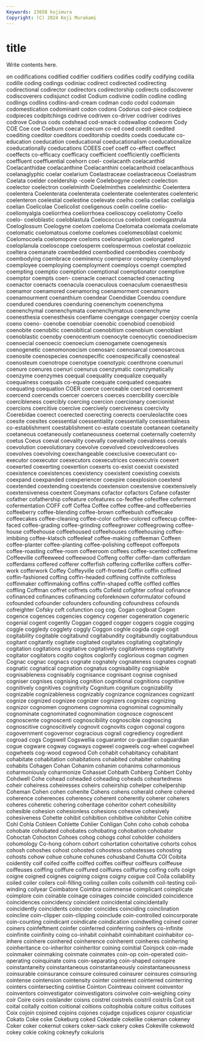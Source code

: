 ```yaml
---
Keywords: 23658 kojimura
Copyright: (C) 2024 Koji Murakami
---
```


# title

Write contents here.



on codifications codified codifier
codifiers codifies codify codifying codilla codille coding codings codiniac codirect
codirected codirecting codirectional codirector codirectors codirectorship codirects codiscoverer codiscoverers codisjunct
codist Codium codivine codlin codline codling codlings codlins codlins-and-cream codman
codo codol codomain codomestication codominant codon codons Codorus cod-piece codpiece
codpieces codpitchings codrive codriven co-driver codriver codrives codrove Codrus cods
codshead cod-smack codswallop codworm Cody COE Coe coe Coeburn coecal
coecum co-ed coed coedit coedited coediting coeditor coeditors coeditorship coedits
coeds coeducate co-education coeducation coeducational coeducationalism coeducationalize coeducationally coeducations COEES
coef coeff co-effect coeffect coeffects co-efficacy coefficacy coefficient coefficiently coefficients
coeffluent coeffluential coehorn coel- coelacanth coelacanthid Coelacanthidae coelacanthine Coelacanthini coelacanthoid
coelacanthous coelanaglyphic coelar coelarium Coelastraceae coelastraceous Coelastrum Coelata coelder coeldership
-coele Coelebogyne coelect coelection coelector coelectron coelelminth Coelelminthes coelelminthic Coelentera
coelentera Coelenterata coelenterata coelenterate coelenterates coelenteric coelenteron coelestial coelestine coelevate
coelho coelia coeliac coelialgia coelian Coelicolae Coelicolist coeligenous coelin coeline
coelio- coeliomyalgia coeliorrhea coeliorrhoea coelioscopy coeliotomy Coello coelo- coeloblastic coeloblastula
Coelococcus coelodont coelogastrula Coeloglossum Coelogyne coelom coeloma Coelomata coelomata coelomate
coelomatic coelomatous coelome coelomes coelomesoblast coelomic Coelomocoela coelomopore coeloms coelonavigation
coelongated coeloplanula coeloscope coelosperm coelospermous coelostat coelozoic coeltera coemanate coembedded
coembodied coembodies coembody coembodying coembrace coeminency coemperor coemploy coemployed coemployee
coemploying coemployment coemploys coempt coempted coempting coemptio coemption coemptional coemptionator
coemptive coemptor coempts coen- coenacle coenact coenacted coenacting coenactor coenacts
coenacula coenaculous coenaculum coenaesthesis coenamor coenamored coenamoring coenamorment coenamors coenamourment
coenanthium coendear Coendidae Coendou coendure coendured coendures coenduring coenenchym coenenchyma
coenenchymal coenenchymata coenenchymatous coenenchyme coenesthesia coenesthesis coenflame coengage coengager coenjoy
coenla coeno coeno- coenobe coenobiar coenobic coenobiod coenobioid coenobite coenobitic
coenobitical coenobitism coenobium coenoblast coenoblastic coenoby coenocentrum coenocyte coenocytic coenodioecism
coenoecial coenoecic coenoecium coenogamete coenogenesis coenogenetic coenomonoecism coenosarc coenosarcal coenosarcous
coenosite coenospecies coenospecific coenospecifically coenosteal coenosteum coenotrope coenotype coenotypic coenthrone
coenunuri coenure coenures coenuri coenurus coenzymatic coenzymatically coenzyme coenzymes coequal
coequality coequalize coequally coequalness coequals co-equate coequate coequated coequates coequating
coequation COER coerce coerceable coerced coercement coercend coercends coercer coercers
coerces coercibility coercible coercibleness coercibly coercing coercion coercionary coercionist coercions
coercitive coercive coercively coerciveness coercivity Coerebidae coerect coerected coerecting coerects
coeruleolactite coes coesite coesites coessential coessentiality coessentially coessentialness co-establishment coestablishment
co-estate coestate coetanean coetaneity coetaneous coetaneously coetaneousness coeternal coeternally coeternity
coetus Coeus coeval coevality coevally coevalneity coevalness coevals coevolution coevolutionary
coevolve coevolved coevolvedcoevolves coevolves coevolving coexchangeable coexclusive coexecutant co-executor coexecutor
coexecutors coexecutrices coexecutrix coexert coexerted coexerting coexertion coexerts co-exist coexist
coexisted coexistence coexistences coexistency coexistent coexisting coexists coexpand coexpanded coexperiencer
coexpire coexplosion coextend coextended coextending coextends coextension coextensive coextensively coextensiveness
coextent Coeymans cofactor cofactors Cofane cofaster cofather cofathership cofeature cofeatures
co-feoffee cofeoffee coferment cofermentation COFF coff Coffea Coffee coffee coffee-and
coffeeberries coffeeberry coffee-blending coffee-brown coffeebush coffeecake coffeecakes coffee-cleaning coffee-color coffee-colored
coffeecup coffee-faced coffee-grading coffee-grinding coffeegrower coffeegrowing coffee-house coffeehouse coffeehoused coffeehouses
coffeehousing coffee-imbibing coffee-klatsch coffeeleaf coffee-making coffeeman Coffeen coffee-planter coffee-planting coffee-polishing
coffeepot coffeepots coffee-roasting coffee-room coffeeroom coffees coffee-scented coffeetime Coffeeville coffeeweed
coffeewood Coffeng coffer coffer-dam cofferdam cofferdams coffered cofferer cofferfish coffering
cofferlike coffers coffer-work cofferwork Coffey Coffeyville coff-fronted Coffin coffin coffined
coffin-fashioned coffing coffin-headed coffining coffinite coffinless coffinmaker coffinmaking coffins coffin-shaped
coffle coffled coffles coffling Coffman coffret coffrets coffs Cofield cofighter
cofinal cofinance cofinanced cofinances cofinancing coforeknown coformulator cofound cofounded cofounder
cofounders cofounding cofoundress cofounds cofreighter Cofsky coft cofunction cog cog.
Cogan cogboat Cogen cogence cogences cogencies cogency cogener cogeneration cogeneric
cogenial cogent cogently Coggan cogged cogger coggers coggie cogging coggle
coggledy cogglety coggly Coggon coghle cogida cogie cogit cogitability cogitable
cogitabund cogitabundity cogitabundly cogitabundous cogitant cogitantly cogitate cogitated cogitates cogitating
cogitatingly cogitation cogitations cogitative cogitatively cogitativeness cogitativity cogitator cogitators cogito
cogitos coglorify coglorious cogman cogmen Cognac cognac cognacs cognate cognately
cognateness cognates cognati cognatic cognatical cognation cognatus cognisability cognisable cognisableness
cognisably cognisance cognisant cognise cognised cogniser cognises cognising cognition cognitional
cognitions cognitive cognitively cognitives cognitivity Cognitum cognitum cognizability cognizable cognizableness
cognizably cognizance cognizances cognizant cognize cognized cognizee cognizer cognizers cognizes
cognizing cognizor cognomen cognomens cognomina cognominal cognominally cognominate cognominated cognomination
cognosce cognoscent cognoscente cognoscenti cognoscibility cognoscible cognoscing cognoscitive cognoscitively cognovit
cognovits cogon cogonal cogons cogovernment cogovernor cogracious cograil cogrediency cogredient
cogroad cogs Cogswell Cogswellia coguarantor co-guardian coguardian cogue cogware cogway
cogways cogweel cogweels cog-wheel cogwheel cogwheels cog-wood cogwood Coh cohabit
cohabitancy cohabitant cohabitate cohabitation cohabitations cohabited cohabiter cohabiting cohabits Cohagen
Cohan Cohanim cohanim cohanims coharmonious coharmoniously coharmonize Cohasset Cohbath Cohberg
Cohbert Cohby Cohdwell Cohe cohead coheaded coheading coheads coheartedness coheir
coheiress coheiresses coheirs coheirship cohelper cohelpership Coheman Cohen cohen cohenite
Cohens cohens coherald cohere cohered coherence coherences coherency coherent coherently
coherer coherers coheres coheretic cohering coheritage coheritor cohert cohesibility cohesible
cohesion cohesionless cohesions cohesive cohesively cohesiveness Cohette cohibit cohibition cohibitive
cohibitor Cohin cohitre Cohl Cohla Cohleen Cohlette Cohlier Cohligan Cohn
coho cohob cohoba cohobate cohobated cohobates cohobating cohobation cohobator Cohoctah
Cohocton Cohoes cohog cohogs cohol coholder coholders cohomology Co-hong cohorn
cohort cohortation cohortative cohorts cohos cohosh cohoshes cohost cohosted cohostess
cohostesses cohosting cohosts cohow cohue cohune cohunes cohusband Cohutta COI
Coibita coidentity coif coifed coiffe coiffed coiffes coiffeur coiffeurs coiffeuse
coiffeuses coiffing coiffure coiffured coiffures coiffuring coifing coifs coign coigne
coigned coignes coigning coigns coigny coigue coil Coila coilability coiled
coiler coilers coil-filling coiling coillen coils coilsmith coil-testing coil-winding coilyear
Coimbatore Coimbra coimmense coimplicant coimplicate coimplore coin coinable coinage coinages
coincide coincided coincidence coincidences coincidency coincident coincidental coincidentally coincidently coincidents
coincider coincides coinciding coinclination coincline coin-clipper coin-clipping coinclude coin-controlled coincorporate
coin-counting coindicant coindicate coindication coindwelling coined coiner coiners coinfeftment coinfer
coinferred coinferring coinfers co-infinite coinfinite coinfinity coing co-inhabit coinhabit coinhabitant
coinhabitor co-inhere coinhere coinhered coinherence coinherent coinheres coinhering coinheritance co-inheritor
coinheritor coining coinitial Coinjock coin-made coinmaker coinmaking coinmate coinmates coin-op
coin-operated coin-operating coinquinate coins coin-separating coin-shaped coinspire coinstantaneity coinstantaneous coinstantaneously
coinstantaneousness coinsurable coinsurance coinsure coinsured coinsurer coinsures coinsuring cointense cointension
cointensity cointer cointerest cointerred cointerring cointers cointersecting cointise Cointon Cointreau
coinvent coinventor coinventors coinvestigator coinvestigators coinvolve coin-weighing coiny coir Coire
coirs coislander coisns coistrel coistrels coistril coistrils Coit coit coital
coitally coition coitional coitions coitophobia coiture coitus coituses Coix cojoin
cojoined cojoins cojones cojudge cojudices cojuror cojusticiar Cokato Coke coke
Cokeburg coked Cokedale cokelike cokeman cokeney Coker coker cokernut cokers
coker-sack cokery cokes Cokeville cokewold cokey cokie coking cokneyfy cokuloris
